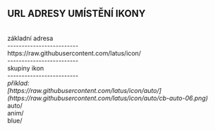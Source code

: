 URL ADRESY UMÍSTĚNÍ IKONY
<br/>
-------------------------
<br/>
základní adresa
<br/>
-------------------------
<br/>
https://raw.githubusercontent.com/latus/icon/
<br/>
-------------------------
<br/>
skupiny ikon
<br/>
-------------------------
<br/>
<i> příklad: 
<br/>
[https://raw.githubusercontent.com/latus/icon/auto/](https://raw.githubusercontent.com/latus/icon/auto/cb-auto-06.png)</i>
<br/>
    auto/
<br/>
    anim/
<br/>
    blue/
<br/>
